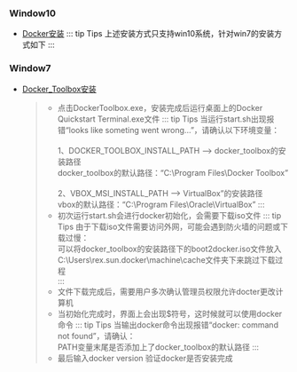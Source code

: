 ### Window10
+ [Docker安装](https://docs.docker.com/docker-for-windows/install/ "WebStorm 官网") 
::: tip Tips
上述安装方式只支持win10系统，针对win7的安装方式如下
:::

### Window7
+ [Docker_Toolbox安装](https://github.com/docker/toolbox/releases "Git：docker/toolbox")
    >+ 点击DockerToolbox.exe，安装完成后运行桌面上的Docker Quickstart Terminal.exe文件
    ::: tip Tips
    当运行start.sh出现报错“looks like someting went wrong...”，请确认以下环境变量：<br/><br/>
    1、DOCKER_TOOLBOX_INSTALL_PATH --> docker_toolbox的安装路径<br/>
    docker_toolbox的默认路径：“C:\Program Files\Docker Toolbox” <br/><br/>
    2、VBOX_MSI_INSTALL_PATH --> VirtualBox”的安装路径 <br/>
    vbox的默认路径：“C:\Program Files\Oracle\VirtualBox”
    :::
    >+ 初次运行start.sh会进行docker初始化，会需要下载iso文件
    ::: tip Tips
    由于下载iso文件需要访问外网，可能会遇到防火墙的问题或下载过慢：<br/>
    可以将docker_toolbox的安装路径下的boot2docker.iso文件放入 <br/>
    C:\Users\rex.sun\.docker\machine\cache文件夹下来跳过下载过程<br/>
    :::
    >+ 文件下载完成后，需要用户多次确认管理员权限允许docter更改计算机
    >+ 当初始化完成时，界面上会出现$符号，这时候就可以使用docker命令
    ::: tip Tips
    当输出docker命令出现报错“docker: command not found”，请确认：<br/>
    PATH变量末尾是否添加上了docker_toolbox的默认路径
    :::
    >+ 最后输入docker version 验证docker是否安装完成
